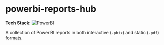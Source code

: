 # powerbi-reports-hub

**Tech Stack:** ![PowerBI](https://img.shields.io/badge/PowerBI-yellow?logo=microsoftpowerbi)

A collection of Power BI reports in both interactive (`.pbix`) and static (`.pdf`) formats.
